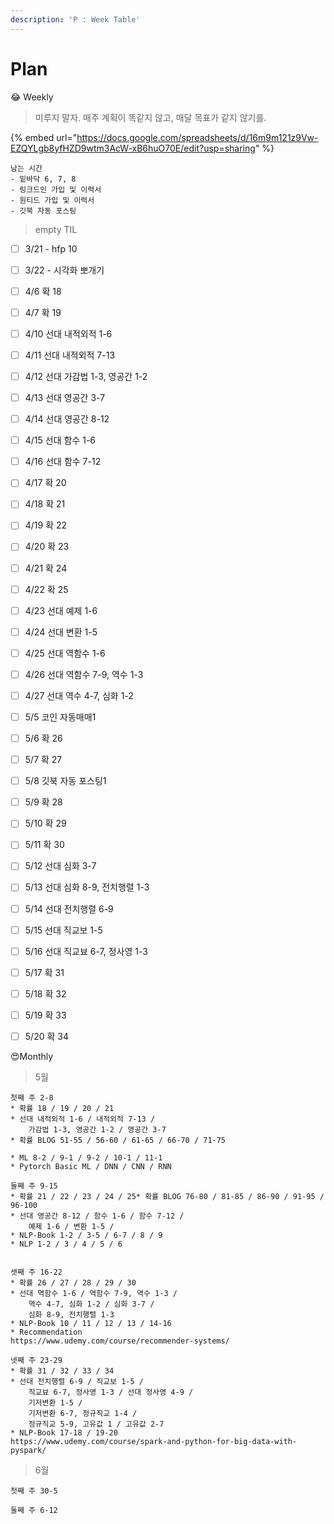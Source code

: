 ```yaml
---
description: 'P : Week Table'
---
```


# Plan

😂 Weekly

> 미루지 말자. 매주 계획이 똑같지 않고, 매달 목표가 같지 않기를.

{% embed url="https://docs.google.com/spreadsheets/d/16m9m121z9Vw-EZQYLgb8yfHZD9wtm3AcW-xB6huO70E/edit?usp=sharing" %}

```text
남는 시간
- 밑바닥 6, 7, 8
- 링크드인 가입 및 이력서
- 원티드 가입 및 이력서
- 깃북 자동 포스팅
```



> empty TIL

* [ ] 3/21 - hfp 10
* [ ] 3/22 - 시각화 뽀개기
* [ ] 4/6 확 18
* [ ] 4/7 확 19
* [ ] 4/10 선대 내적외적 1-6
* [ ] 4/11 선대 내적외적 7-13
* [ ] 4/12 선대 가감법 1-3, 영공간 1-2
* [ ] 4/13 선대 영공간 3-7
* [ ] 4/14 선대 영공간 8-12
* [ ] 4/15 선대 함수 1-6
* [ ] 4/16 선대 함수 7-12
* [ ] 4/17 확 20
* [ ] 4/18 확 21
* [ ] 4/19 확 22
* [ ] 4/20 확 23
* [ ] 4/21 확 24
* [ ] 4/22 확 25
* [ ] 4/23 선대 예제 1-6
* [ ] 4/24 선대 변환 1-5
* [ ] 4/25 선대 역함수 1-6
* [ ] 4/26 선대 역함수 7-9, 역수 1-3
* [ ] 4/27 선대 역수 4-7, 심화 1-2
* [ ] 5/5 코인 자동매매1
* [ ] 5/6 확 26
* [ ] 5/7 확 27
* [ ] 5/8 깃북 자동 포스팅1
* [ ] 5/9 확 28
* [ ] 5/10 확 29
* [ ] 5/11 확 30
* [ ] 5/12 선대 심화 3-7
* [ ] 5/13 선대 심화 8-9, 전치행렬 1-3
* [ ] 5/14 선대 전치행렬 6-9
* [ ] 5/15 선대 직교보 1-5
* [ ] 5/16 선대 직교뵤 6-7, 정사영 1-3
* [ ] 5/17 확 31
* [ ] 5/18 확 32
* [ ] 5/19 확 33
* [ ] 5/20 확 34



😍Monthly

> 5월

```text
첫째 주 2-8
* 확률 18 / 19 / 20 / 21 
* 선대 내적외적 1-6 / 내적외적 7-13 /
    가감법 1-3, 영공간 1-2 / 영공간 3-7
* 확률 BLOG 51-55 / 56-60 / 61-65 / 66-70 / 71-75

* ML 8-2 / 9-1 / 9-2 / 10-1 / 11-1
* Pytorch Basic ML / DNN / CNN / RNN

둘째 주 9-15
* 확률 21 / 22 / 23 / 24 / 25* 확률 BLOG 76-80 / 81-85 / 86-90 / 91-95 / 96-100
* 선대 영공간 8-12 / 함수 1-6 / 함수 7-12 /
    예제 1-6 / 변환 1-5 / 
* NLP-Book 1-2 / 3-5 / 6-7 / 8 / 9
* NLP 1-2 / 3 / 4 / 5 / 6


셋째 주 16-22
* 확률 26 / 27 / 28 / 29 / 30
* 선대 역함수 1-6 / 역함수 7-9, 역수 1-3 / 
    역수 4-7, 심화 1-2 / 심화 3-7 /
    심화 8-9, 전치행렬 1-3
* NLP-Book 10 / 11 / 12 / 13 / 14-16
* Recommendation
https://www.udemy.com/course/recommender-systems/

넷째 주 23-29
* 확률 31 / 32 / 33 / 34
* 선대 전치행렬 6-9 / 직교보 1-5 /
    직교뵤 6-7, 정사영 1-3 / 선대 정사영 4-9 /
    기저변환 1-5 /
    기저변환 6-7, 정규직교 1-4 /
    정규직교 5-9, 고유값 1 / 고유값 2-7
* NLP-Book 17-18 / 19-20
https://www.udemy.com/course/spark-and-python-for-big-data-with-pyspark/
```



> 6월

```text
첫째 주 30-5

둘째 주 6-12
```

